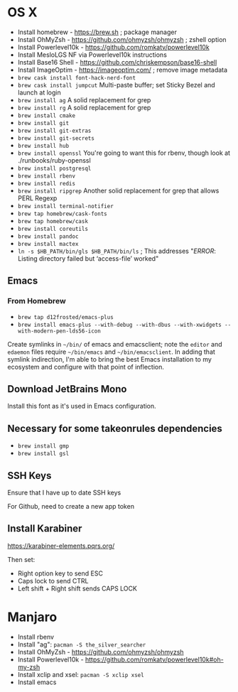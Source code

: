 # OS X

*   Install homebrew - https://brew.sh ; package manager
*   Install OhMyZsh - https://github.com/ohmyzsh/ohmyzsh ; zshell option
*   Install Powerlevel10k - https://github.com/romkatv/powerlevel10k
*   Install MesloLGS NF via Powerlevel10k instructions
*   Install Base16 Shell - https://github.com/chriskempson/base16-shell
*   Install ImageOptim - https://imageoptim.com/ ; remove image metadata
*   `brew cask install font-hack-nerd-font`
*   `brew cask install jumpcut` Multi-paste buffer; set Sticky Bezel and launch at login
*   `brew install ag` A solid replacement for grep
*   `brew install rg` A solid replacement for grep
*   `brew install cmake`
*   `brew install git`
*   `brew install git-extras`
*   `brew install git-secrets`
*   `brew install hub`
*   `brew install openssl` You're going to want this for rbenv, though look at ./runbooks/ruby-openssl
*   `brew install postgresql`
*   `brew install rbenv`
*   `brew install redis`
*   `brew install ripgrep` Another solid replacement for grep that allows PERL Regexp
*   `brew install terminal-notifier`
*   `brew tap homebrew/cask-fonts`
*   `brew tap homebrew/cask`
*   `brew install coreutils`
*   `brew install pandoc`
*   `brew install mactex`
*   `ln -s $HB_PATH/bin/gls $HB_PATH/bin/ls` ; This addresses "*ERROR*: Listing directory failed but ‘access-file’ worked"

## Emacs

### From Homebrew

*   `brew tap d12frosted/emacs-plus`
*   `brew install emacs-plus --with-debug --with-dbus --with-xwidgets --with-modern-pen-lds56-icon`

Create symlinks in `~/bin/` of emacs and emacsclient; note the `editor` and `edaemon` files require `~/bin/emacs` and `~/bin/emacsclient`.  In adding that symlink indirection, I'm able to bring the best Emacs installation to my ecosystem and configure with that point of inflection.

## Download JetBrains Mono

Install this font as it's used in Emacs configuration.

## Necessary for some takeonrules dependencies

*   `brew install gmp`
*   `brew install gsl`

## SSH Keys

Ensure that I have up to date SSH keys

For Github, need to create a new app token

## Install Karabiner

https://karabiner-elements.pqrs.org/

Then set:

  *  Right option key to send ESC
  *  Caps lock to send CTRL
  *  Left shift + Right shift sends CAPS LOCK

# Manjaro

* Install rbenv
* Install "ag": `pacman -S the_silver_searcher`
* Install OhMyZsh - https://github.com/ohmyzsh/ohmyzsh
* Install Powerlevel10k - https://github.com/romkatv/powerlevel10k#oh-my-zsh
* Install xclip and xsel: `pacman -S xclip xsel`
* Install emacs
